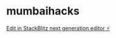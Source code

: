 # mumbaihacks

[Edit in StackBlitz next generation editor ⚡️](https://stackblitz.com/~/github.com/saurabh-rajput-15/mumbaihacks)